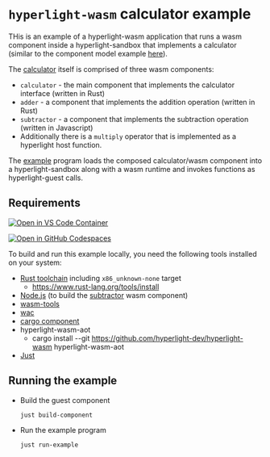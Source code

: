 # `hyperlight-wasm` calculator example

THis is an example of a hyperlight-wasm application that runs a wasm component inside a hyperlight-sandbox that implements a calculator (similar to the component model example [here](https://github.com/bytecodealliance/component-docs/tree/main/component-model/examples/tutorial)).

The [calculator](./wit/calculator.wit) itself is comprised of three wasm components:
  - `calculator` - the main component that implements the calculator interface (written in Rust)
  - `adder` - a component that implements the addition operation (written in Rust)
  - `subtractor` - a component that implements the subtraction operation (written in Javascript)
  - Additionally there is a `multiply` operator that is implemented as a hyperlight host function.

The [example](./example/) program loads the composed calculator/wasm component into a hyperlight-sandbox along with a wasm runtime and invokes functions as hyperlight-guest calls.

## Requirements

[![Open in VS Code Container](https://img.shields.io/static/v1?label=Remote%20-%20Containers&message=Open&color=blue&logo=visualstudiocode)](https://vscode.dev/redirect?url=vscode://ms-vscode-remote.remote-containers/cloneInVolume?url=https://github.com/jsturtevant/hyperlight-wasm-calculator-example/tree/dev-container)

[![Open in GitHub Codespaces](https://github.com/codespaces/badge.svg)](https://codespaces.new/jsturtevant/hyperlight-wasm-calculator-example/tree/dev-container)


To build and run this example locally, you need the following tools installed on your system:

- [Rust toolchain](https://www.rust-lang.org/tools/install) including `x86_unknown-none` target
  - https://www.rust-lang.org/tools/install
- [Node.js](https://nodejs.org/en/download) (to build the [subtractor](./components/subtractor/) wasm component)
- [wasm-tools](https://github.com/bytecodealliance/wasm-tools?tab=readme-ov-file#installation)
- [wac](https://github.com/bytecodealliance/wac?tab=readme-ov-file#installation)
- [cargo component](https://github.com/bytecodealliance/cargo-component?tab=readme-ov-file#installation)
- hyperlight-wasm-aot
  - cargo install --git https://github.com/hyperlight-dev/hyperlight-wasm hyperlight-wasm-aot
- [Just](https://github.com/casey/just?tab=readme-ov-file#installation)

## Running the example

- Build the guest component
  ```bash
  just build-component
  ```
- Run the example program
  ```bash
  just run-example
  ```
